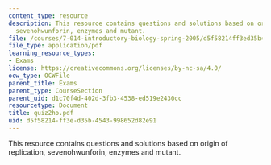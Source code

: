 ```yaml
---
content_type: resource
description: This resource contains questions and solutions based on origin of replication,
  sevenohwunforin, enzymes and mutant.
file: /courses/7-014-introductory-biology-spring-2005/d5f58214ff3ed35b4543998652d82e91_quiz2ho.pdf
file_type: application/pdf
learning_resource_types:
- Exams
license: https://creativecommons.org/licenses/by-nc-sa/4.0/
ocw_type: OCWFile
parent_title: Exams
parent_type: CourseSection
parent_uid: d1c70f4d-402d-3fb3-4538-ed519e2430cc
resourcetype: Document
title: quiz2ho.pdf
uid: d5f58214-ff3e-d35b-4543-998652d82e91
---
```

This resource contains questions and solutions based on origin of replication, sevenohwunforin, enzymes and mutant.